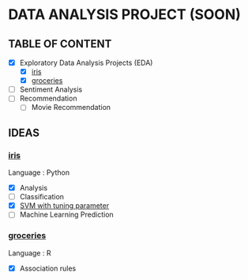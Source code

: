 # DATA ANALYSIS PROJECT (SOON)

## TABLE OF CONTENT

- [X] Exploratory Data Analysis Projects (EDA)
	- [X] [iris](https://github.com/okkymabruri/data-analysis-projects/tree/master/iris)
	- [X] [groceries](https://github.com/okkymabruri/data-analysis-projects/tree/master/groceries)
- [ ] Sentiment Analysis
- [ ] Recommendation
	- [ ] Movie Recommendation

## IDEAS

### [iris](https://github.com/okkymabruri/data-analysis-projects/tree/master/iris)
Language : Python

- [X] Analysis
- [ ] Classification
- [X] [SVM with tuning parameter](https://github.com/okkymabruri/data-analysis-projects/tree/master/iris/iris-svm-tuning-parameter.ipynb)
- [ ] Machine Learning Prediction

### [groceries](https://github.com/okkymabruri/data-analysis-projects/tree/master/groceries)
Language : R

- [X] Association rules


<!--
--PIC

--LINK NOTEBOOK

--Feature
